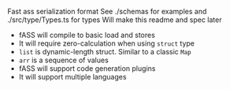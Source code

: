 Fast ass serialization format
See ./schemas for examples and ./src/type/Types.ts for types
Will make this readme and spec later

- fASS will compile to basic load and stores
- It will require zero-calculation when using `struct` type
- `list` is dynamic-length struct. Similar to a classic `Map`
- `arr` is a sequence of values
- fASS will support code generation plugins
- It will support multiple languages